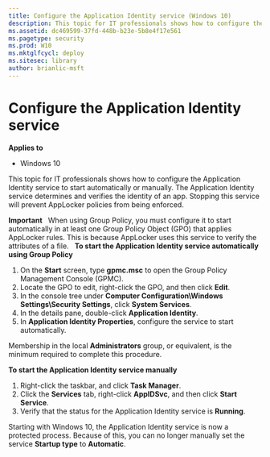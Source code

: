 ```yaml
---
title: Configure the Application Identity service (Windows 10)
description: This topic for IT professionals shows how to configure the Application Identity service to start automatically or manually.
ms.assetid: dc469599-37fd-448b-b23e-5b8e4f17e561
ms.pagetype: security
ms.prod: W10
ms.mktglfcycl: deploy
ms.sitesec: library
author: brianlic-msft
---
```


# Configure the Application Identity service

**Applies to**
-   Windows 10

This topic for IT professionals shows how to configure the Application Identity service to start automatically or manually.
The Application Identity service determines and verifies the identity of an app. Stopping this service will prevent AppLocker policies from being enforced.

**Important**  
When using Group Policy, you must configure it to start automatically in at least one Group Policy Object (GPO) that applies AppLocker rules. This is because AppLocker uses this service to verify the attributes of a file.
 
**To start the Application Identity service automatically using Group Policy**
1.  On the **Start** screen, type **gpmc.msc** to open the Group Policy Management Console (GPMC).
2.  Locate the GPO to edit, right-click the GPO, and then click **Edit**.
3.  In the console tree under **Computer Configuration\\Windows Settings\\Security Settings**, click **System Services**.
4.  In the details pane, double-click **Application Identity**.
5.  In **Application Identity Properties**, configure the service to start automatically.

Membership in the local **Administrators** group, or equivalent, is the minimum required to complete this procedure.

**To start the Application Identity service manually**
1.  Right-click the taskbar, and click **Task Manager**.
2.  Click the **Services** tab, right-click **AppIDSvc**, and then click **Start Service**.
3.  Verify that the status for the Application Identity service is **Running**.

Starting with Windows 10, the Application Identity service is now a protected process. Because of this, you can no longer manually set the service **Startup type** to **Automatic**. 

